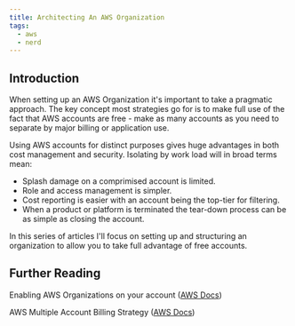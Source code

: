 ```yaml
---
title: Architecting An AWS Organization
tags:
  - aws
  - nerd
---
```

## Introduction

When setting up an AWS Organization it's important to take a pragmatic approach. The key concept most strategies go for
is to make full use of the fact that AWS accounts are free - make as many accounts as you need to separate by major
billing or application use.

Using AWS accounts for distinct purposes gives huge advantages in both cost management and security. Isolating by work
load will in broad terms mean:

* Splash damage on a comprimised account is limited.
* Role and access management is simpler.
* Cost reporting is easier with an account being the top-tier for filtering.
* When a product or platform is terminated the tear-down process can be as simple as closing the account.

In this series of articles I'll focus on setting up and structuring an organization to allow you to take full advantage
of free accounts. 


## Further Reading

Enabling AWS Organizations on your account ([AWS Docs](https://aws.amazon.com/premiumsupport/knowledge-center/get-started-organizations/))

AWS Multiple Account Billing Strategy ([AWS Docs](https://aws.amazon.com/answers/account-management/aws-multi-account-billing-strategy/))

